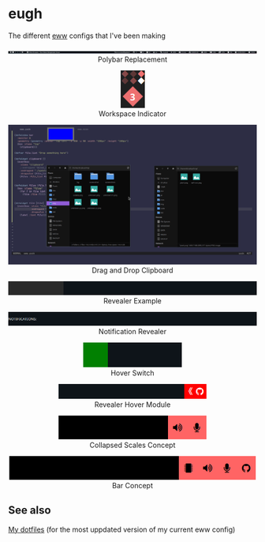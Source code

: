 # eugh
The different [eww](https://github.com/elkowar/eww) configs that I've been making

<p align="center">
    <img src="polybar-replacement/.github/preview.png">
    <br>
    Polybar Replacement
</p>

<p align="center">
    <img src="workspace-indicator/.github/preview.png">
    <br>
    Workspace Indicator
</p>

<p align="center">
    <img src="drag-drop-clipboard/.github/preview.gif">
    <br>
    Drag and Drop Clipboard
</p>

<p align="center">
    <img src="revealer-example/.github/preview.gif">
    <br>
    Revealer Example
</p>

<p align="center">
    <img src="notification-revealer/.github/preview.gif">
    <br>
    Notification Revealer
</p>

<p align="center">
    <img src="hover-switch-example/.github/preview.gif">
    <br>
    Hover Switch
</p>

<p align="center">
    <img src="revealer-hover-module/.github/preview.gif">
    <br>
    Revealer Hover Module
</p>

<p align="center">
    <img src="collapsed-scales-concept/.github/preview.gif">
    <br>
    Collapsed Scales Concept
</p>

<p align="center">
    <img src="bar-concept/.github/preview.gif">
    <br>
    Bar Concept
</p>

## See also 
[My dotfiles](https://github.com/druskus20/dots) (for the most uppdated version of my current eww config)
